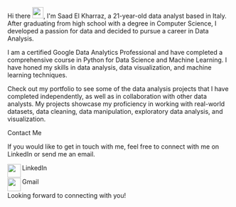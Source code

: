 Hi there <img src="https://media.giphy.com/media/hvRJCLFzcasrR4ia7z/giphy.gif" width="25px">,
I'm Saad El Kharraz, a 21-year-old data analyst based in Italy. After graduating from high school with a degree in Computer Science, I developed a passion for data and decided to pursue a career in Data Analysis.

I am a certified Google Data Analytics Professional and have completed a comprehensive course in Python for Data Science and Machine Learning. I have honed my skills in data analysis, data visualization, and machine learning techniques.

Check out my portfolio to see some of the data analysis projects that I have completed independently, as well as in collaboration with other data analysts. My projects showcase my proficiency in working with real-world datasets, data cleaning, data manipulation, exploratory data analysis, and visualization.

Contact Me

If you would like to get in touch with me, feel free to connect with me on LinkedIn or send me an email.

<img align="left"  width="30px" src="https://cdn2.iconfinder.com/data/icons/social-media-icons-23/800/linkedin-512.png"/> LinkedIn

<img align="left"  width="30px" src="https://cdn4.iconfinder.com/data/icons/social-media-logos-6/512/112-gmail_email_mail-512.png"/> Gmail

Looking forward to connecting with you!
